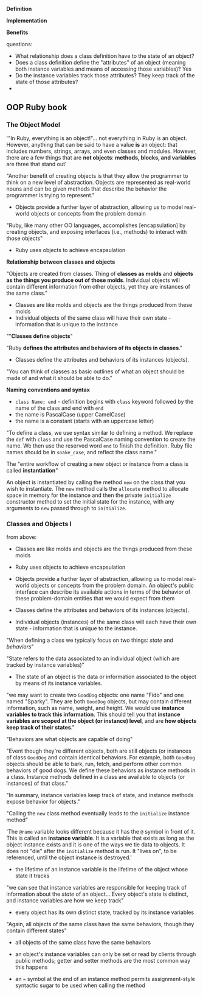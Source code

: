 **Definition**



**Implementation**



**Benefits**



questions:

* What relationship does a class definition have to the state of an object?
* Does a class definition define the "attributes" of an object (meaning both instance variables and means of accessing those variables)? Yes
* Do the instance variables track those attributes? They keep track of the state of those attributes?
* 

## OOP Ruby book ##

### The Object Model ###

'"In Ruby, everything is an object!"... not everything in Ruby is an object. However, anything that can be said to have a value **is** an object: that includes numbers, strings, arrays, and even classes and modules. However, there are a few things that are **not objects**: **methods, blocks, and variables** are three that stand out'

"Another benefit of creating objects is that they allow the programmer to think on a new level of abstraction. Objects are represented as real-world nouns and can be given methods that describe the behavior the programmer is trying to represent."

* Objects provide a further layer of abstraction, allowing us to model real-world objects or concepts from the problem domain

"Ruby, like many other OO languages, accomplishes [encapsulation] by creating objects, and exposing interfaces (i.e., methods) to interact with those objects"

* Ruby uses objects to achieve encapsulation

**Relationship between classes and objects**

"Objects are created from classes. Thing of **classes as molds** and **objects as the things you produce out of those molds**. Individual objects will contain different information from other objects, yet they are instances of the same class."

* Classes are like molds and objects are the things produced from these molds
* Individual objects of the same class will have their own state - information that is unique to the instance

""**Classes define objects**"

"Ruby **defines the attributes and behaviors of its objects in classes**."

* Classes define the attributes and behaviors of its instances (objects).

"You can think of classes as basic outlines of what an object should be made of and what it should be able to do."



**Naming conventions and syntax**

* `class Name; end` - definition begins with `class` keyword followed by the name of the class and end with `end`
* the name is PascalCase (upper CamelCase)
* the name is a constant (starts with an uppercase letter)

"To define a class, we use syntax similar to defining a method. We replace the `def` with `class` and use the PascalCase naming convention to create the name. We then use the reserved word `end` to finish the definition. Ruby file names should be in `snake_case`, and reflect the class name."

The "entire workflow of creating a new object or instance from a class is called **instantiation**"

An object is instantiated by calling the method `new` on the class that you wish to instantiate. The `new` method calls the `allocate` method to allocate space in memory for the instance and then the private `initialize` constructor method to set the initial state for the instance, with any arguments to `new` passed through to `initialize`.



### Classes and Objects I ###

from above:

* Classes are like molds and objects are the things produced from these molds

* Ruby uses objects to achieve encapsulation
* Objects provide a further layer of abstraction, allowing us to model real-world objects or concepts from the problem domain. An object's public interface can describe its available actions in terms of the behavior of these problem-domain entities that we would expect from them

* Classes define the attributes and behaviors of its instances (objects).

* Individual objects (instances) of the same class will each have their own state - information that is unique to the instance.

"When defining a class we typically focus on two things: *state* and *behaviors*"

"State refers to the data associated to an individual object (which are tracked by instance variables)"

* The state of an object is the data or information associated to the object by means of its instance variables.

"we may want to create two `GoodDog` objects: one name "Fido" and one named "Sparky". They are both `GoodDog` objects, but may contain different information, such as name, weight, and height. We would use **instance variables to track this information**. This should tell you that **instance variables are scoped at the object (or instance) level**, and are **how objects keep track of their states**."

"Behaviors are what objects are capable of doing"

"Event though they're different objects, both are still objects (or instances of class `GoodDog` and contain identical behaviors. For example, both `GoodDog` objects should be able to bark, run, fetch, and perform other common behaviors of good dogs. We define these behaviors as instance methods in a class. Instance methods defined in a class are available to objects (or instances) of that class."

"In summary, instance variables keep track of state, and instance methods expose behavior for objects."

"Calling the `new` class method eventually leads to the `initialize` instance method"

'The `@name` variable looks different because it has the `@` symbol in front of it. This is called an **instance variable**. It is a variable that exists as long as the object instance exists and it is one of the ways we tie data to objects. It does not "die" after the `initialize` method is run. It "lives on", to be referenced, until the object instance is destroyed.'

* the lifetime of an instance variable is the lifetime of the object whose state it tracks

"we can see that instance variables are responsible for keeping track of information about the *state* of an object... Every object's state is distinct, and instance variables are how we keep track"

* every object has its own distinct state, tracked by its instance variables

"Again, all objects of the same class have the same behaviors, though they contain different states"

* all objects of the same class have the same behaviors

* an object's instance variables can only be set or read by clients through public methods; getter and setter methods are the most common way this happens
* an `=` symbol at the end of an instance method permits assignment-style syntactic sugar to be used when calling the method






















